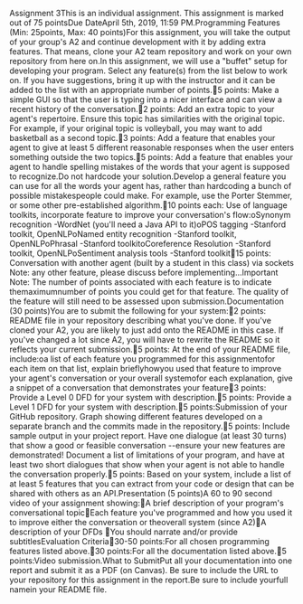 Assignment 3This is an individual assignment. This assignment is marked out of 75 pointsDue DateApril 5th, 2019, 11:59 PM.Programming Features (Min: 25points, Max: 40 points)For this assignment, you will take the output of your group's A2 and continue development with it by adding extra features. That means, clone your A2 team repository and work on your own repository from here on.In this assignment, we will use a "buffet" setup for developing your program. Select any feature(s) from the list below to work on. If you have suggestions, bring it up with the instructor and it can be added to the list with an appropriate number of points.5 points: Make a simple GUI so that the user is typing into a nicer interface and can view a recent history of the conversation.2 points: Add an extra topic to your agent's repertoire. Ensure this topic has similarities with the original topic. For example, if your original topic is volleyball, you may want to add basketball as a second topic.3 points: Add a feature that enables your agent to give at least 5 different reasonable responses when the user enters something outside the two topics.5 points: Add a feature that enables your agent to handle spelling mistakes of the words that your agent is supposed to recognize.Do not hardcode your solution.Develop a general feature you can use for all the words your agent has, rather than hardcoding a bunch of possible mistakespeople could make. For example, use the Porter Stemmer, or some other pre-established algorithm.10 points each: Use of language toolkits, incorporate feature to improve your conversation's flow:oSynonym recognition -WordNet (you'll need a Java API to it)oPOS tagging -Stanford toolkit, OpenNLPoNamed entity recognition -Stanford toolkit, OpenNLPoPhrasal -Stanford toolkitoCoreference Resolution -Stanford toolkit, OpenNLPoSentiment analysis tools -Stanford toolkit15 points: Conversation with another agent (built by a student in this class) via sockets
Note: any other feature, please discuss before implementing...Important Note: The number of points associated with each feature is to indicate themaximumnumber of points you could get for that feature. The quality of the feature will still need to be assessed upon submission.Documentation (30 points)You are to submit the following for your system:2 points: README file in your repository describing what you've done. If you've cloned your A2, you are likely to just add onto the README in this case. If you've changed a lot since A2, you will have to rewrite the README so it reflects your current submission.5 points: At the end of your README file, include:oa list of each feature you programmed for this assignmentofor each item on that list, explain brieflyhowyou used that feature to improve your agent's conversation or your overall systemofor each explanation, give a snippet of a conversation that demonstrates your feature3 points: Provide a Level 0 DFD for your system with description.5 points: Provide a Level 1 DFD for your system with description.5 points:Submission of your GitHub repository. Graph showing different features developed on a separate branch and the commits made in the repository.5 points: Include sample output in your project report. Have one dialogue (at least 30 turns) that show a good or feasible conversation --ensure your new features are demonstrated! Document a list of limitations of your program, and have at least two short dialogues that show when your agent is not able to handle the conversation properly.5 points: Based on your system, include a list of at least 5 features that you can extract from your code or design that can be shared with others as an API.Presentation (5 points)A 60 to 90 second video of your assignment showing:A brief description of your program's conversational topicEach feature you've programmed and how you used it to improve either the conversation or theoverall system (since A2)A description of your DFDs
You should narrate and/or provide subtitlesEvaluation Criteria30-50 points:For all chosen programming features listed above.30 points:For all the documentation listed above.5 points:Video submission.What to SubmitPut all your documentation into one report and submit it as a PDF (on Canvas). Be sure to include the URL to your repository for this assignment in the report.Be sure to include yourfull namein your README file.
